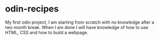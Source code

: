 # odin-recipes

My first odin project, I am starting from scratch with no knowledge after a two month break. When I am done I will have knowledge of how to use HTML, CSS and how to build a webpage. 